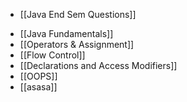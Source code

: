 
* [[Java End Sem Questions]]
- [[Java Fundamentals]]
- [[Operators & Assignment]]
- [[Flow Control]]
- [[Declarations and Access Modifiers]]
- [[OOPS]]
- [[asasa]]